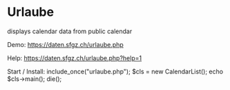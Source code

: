 # Urlaube
displays calendar data from public calendar

Demo:
https://daten.sfgz.ch/urlaube.php

Help: 
https://daten.sfgz.ch/urlaube.php?help=1

Start / Install:
	  include_once("urlaube.php");
	  $cls = new CalendarList();
	  echo $cls->main();
	  die();
